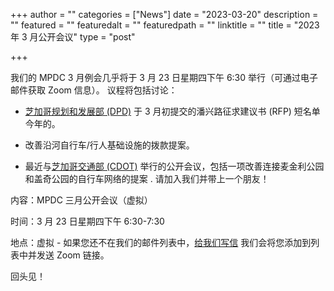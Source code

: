+++
author = ""
categories = ["News"]
date = "2023-03-20"
description = ""
featured = ""
featuredalt = ""
featuredpath = ""
linktitle = ""
title = "2023 年 3 月公开会议"
type = "post"

+++ 

我们的 MPDC 3 月例会几乎将于 3 月 23 日星期四下午 6:30 举行（可通过电子邮件获取 Zoom 信息）。
议程将包括讨论：

- [芝加哥规划和发展部 (DPD)](https://www.chicago.gov/city/en/depts/dcd.html) 于 3 月初提交的潘兴路征求建议书 (RFP) 短名单 今年的。

- 改善沿河自行车/行人基础设施的拨款提案。

- 最近与[芝加哥交通部 (CDOT)](https://www.chicago.gov/city/en/depts/cdot.html) 举行的公开会议，包括一项改善连接麦金利公园和盖奇公园的自行车网络的提案 .
请加入我们并带上一个朋友！

内容：MPDC 三月公开会议（虚拟）

时间：3 月 23 日星期四下午 6:30-7:30

地点：虚拟 - 如果您还不在我们的邮件列表中，<a href="mailto:mckinleyparkdevelopmentcouncil@gmail.com?Subject=Inquiry%20from%20Website" target="_top">给我们写信</a> 我们会将您添加到列表中并发送 Zoom 链接。

回头见！

